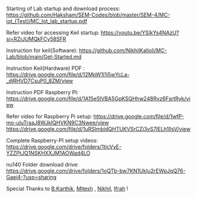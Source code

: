 Starting of Lab startup and download process: https://github.com/Haksham/SEM-Codes/blob/master/SEM-4/MC-iot_(Test)/MC_Iot_lab_startup.pdf

Refer video for accessing Keil startup: https://youtu.be/YSlkYs4NAzU?si=RZrJUMQkFCy58SFR

Instruction for keil(Software): https://github.com/NikhilKalloli/MC-Lab/blob/main/Get-Started.md

Instruction Keil(Hardware) PDF : https://drive.google.com/file/d/12MpW1I1j5wYcLa-_djRHVD7CsuP0_8ZM/view

Instruction PDF Raspberry PI: https://drive.google.com/file/d/1A15e5lVBA5GpKSQHhw248Rvz6FsrtRyk/view

Refer video for Raspberry Pi setup: https://drive.google.com/file/d/1wfP-mo-uluTraaJ8WJkIQHVKN9C3Nwee/view
https://drive.google.com/file/d/1uRSlmbidQHTUKVSrCZj3vS7IELh1IlsV/view

Complete Raspberry-PI setup videos: https://drive.google.com/drive/folders/1ticVyE-YZZPtJQ1NSKHXXJM1AOWad4LO

nu140 Folder download drive: https://drive.google.com/drive/folders/1oQTb-bw7KN1UkIu2rEWpJqQ76-Gaei4-?usp=sharing

Special Thanks to [B.Karthik](https://github.com/BKarthik7), [Mitesh](https://github.com/MiteshJain8) , [Nikhil](https://github.com/NikhilKalloli), [Ifrah](https://github.com/ifrahnz26) !
